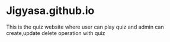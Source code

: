 # Jigyasa.github.io
This is the quiz website where user can play quiz and admin can create,update delete operation with quiz
